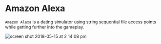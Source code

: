 # Amazon Alexa

`Amazon Alexa` is a dating simulator using string sequential file access points while getting further into the gameplay.  

![screen shot 2018-05-15 at 2 14 08 pm](https://user-images.githubusercontent.com/31167432/40081132-58f007d2-584a-11e8-976a-e140d93991ab.png)
